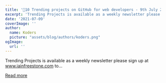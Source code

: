 ```yaml
---
title: '🚀10 Trending projects on GitHub for web developers - 9th July 2021'
excerpt: 'Trending Projects is available as a weekly newsletter please sign up at www.iainfreestone.com to...'
date: '2021-07-09'
coverImage: ''
author:
  name: Koders
  picture: "assets/blog/authors/koders.png"
ogImage:
  url: ''
---
```


Trending Projects is available as a weekly newsletter please sign up at www.iainfreestone.com to...

[Read more](https://dev.to/iainfreestone/10-trending-projects-on-github-for-web-developers-9th-july-2021-5gl6)
